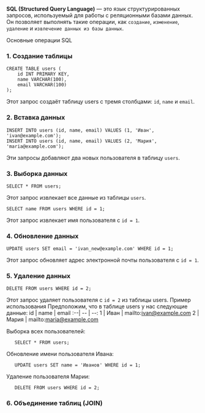 **SQL (Structured Query Language)** — это язык структурированных запросов, используемый для работы с реляционными базами данных. Он позволяет выполнять такие операции, как `создание`, `изменение`, `удаление` и `извлечение данных из базы данных`.

Основные операции SQL
### 1. Создание таблицы
```
CREATE TABLE users (
    id INT PRIMARY KEY,
    name VARCHAR(100),
    email VARCHAR(100)
);
```
Этот запрос создаёт таблицу users с тремя столбцами: `id`, `name` и `email`.

### 2. Вставка данных
```
INSERT INTO users (id, name, email) VALUES (1, 'Иван', 'ivan@example.com');
INSERT INTO users (id, name, email) VALUES (2, 'Мария', 'maria@example.com');
```
Эти запросы добавляют два новых пользователя в таблицу `users`.

### 3. Выборка данных
```
SELECT * FROM users;
```
Этот запрос извлекает все данные из таблицы `users`.
```
SELECT name FROM users WHERE id = 1;
```
Этот запрос извлекает имя пользователя с `id = 1`.

### 4. Обновление данных
```
UPDATE users SET email = 'ivan_new@example.com' WHERE id = 1;
```
Этот запрос обновляет адрес электронной почты пользователя с `id = 1`.

### 5. Удаление данных
```
DELETE FROM users WHERE id = 2;
```
Этот запрос удаляет пользователя с `id = 2` из таблицы users.
Пример использования
Предположим, что в таблице users у нас следующие данные:
id | name |	email
:--| -- | --:
1 |	Иван |	mailto:ivan@example.com
2 |	Мария |	mailto:maria@example.com

Выборка всех пользователей:
```
   SELECT * FROM users;
```

Обновление имени пользователя Ивана:
```
   UPDATE users SET name = 'Иванов' WHERE id = 1;
```

Удаление пользователя Марии:
```
   DELETE FROM users WHERE id = 2;
```

### 6. Объединение таблиц (JOIN)
